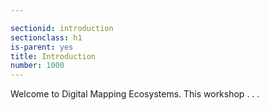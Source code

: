 ```yaml
---

sectionid: introduction
sectionclass: h1
is-parent: yes
title: Introduction
number: 1000
---
```

Welcome to Digital Mapping Ecosystems. This workshop . . .
